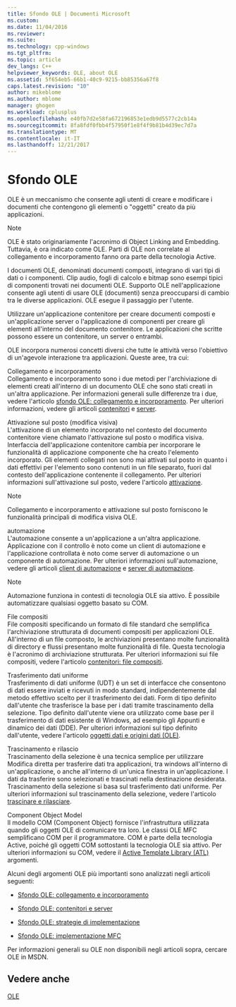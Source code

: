 ```yaml
---
title: Sfondo OLE | Documenti Microsoft
ms.custom: 
ms.date: 11/04/2016
ms.reviewer: 
ms.suite: 
ms.technology: cpp-windows
ms.tgt_pltfrm: 
ms.topic: article
dev_langs: C++
helpviewer_keywords: OLE, about OLE
ms.assetid: 5f654eb5-66b1-40c9-9215-bb85356a67f8
caps.latest.revision: "10"
author: mikeblome
ms.author: mblome
manager: ghogen
ms.workload: cplusplus
ms.openlocfilehash: e40fb7d2e58fa672196853e1edb9d5577c2cb14a
ms.sourcegitcommit: 8fa8fdf0fbb4f57950f1e8f4f9b81b4d39ec7d7a
ms.translationtype: MT
ms.contentlocale: it-IT
ms.lasthandoff: 12/21/2017
---
```

# <a name="ole-background"></a>Sfondo OLE
OLE è un meccanismo che consente agli utenti di creare e modificare i documenti che contengono gli elementi o "oggetti" creato da più applicazioni.  
  
> [!NOTE]
>  OLE è stato originariamente l'acronimo di Object Linking and Embedding. Tuttavia, è ora indicato come OLE. Parti di OLE non correlate al collegamento e incorporamento fanno ora parte della tecnologia Active.  
  
 I documenti OLE, denominati documenti composti, integrano di vari tipi di dati o i componenti. Clip audio, fogli di calcolo e bitmap sono esempi tipici di componenti trovati nei documenti OLE. Supporto OLE nell'applicazione consente agli utenti di usare OLE (documenti) senza preoccuparsi di cambio tra le diverse applicazioni. OLE esegue il passaggio per l'utente.  
  
 Utilizzare un'applicazione contenitore per creare documenti composti e un'applicazione server o l'applicazione di componenti per creare gli elementi all'interno del documento contenitore. Le applicazioni che scritte possono essere un contenitore, un server o entrambi.  
  
 OLE incorpora numerosi concetti diversi che tutte le attività verso l'obiettivo di un'agevole interazione tra applicazioni. Queste aree, tra cui:  
  
 Collegamento e incorporamento  
 Collegamento e incorporamento sono i due metodi per l'archiviazione di elementi creati all'interno di un documento OLE che sono stati creati in un'altra applicazione. Per informazioni generali sulle differenze tra i due, vedere l'articolo [sfondo OLE: collegamento e incorporamento](../mfc/ole-background-linking-and-embedding.md). Per ulteriori informazioni, vedere gli articoli [contenitori](../mfc/containers.md) e [server](../mfc/servers.md).  
  
 Attivazione sul posto (modifica visiva)  
 L'attivazione di un elemento incorporato nel contesto del documento contenitore viene chiamato l'attivazione sul posto o modifica visiva. Interfaccia dell'applicazione contenitore cambia per incorporare le funzionalità di applicazione componente che ha creato l'elemento incorporato. Gli elementi collegati non sono mai attivati sul posto in quanto i dati effettivi per l'elemento sono contenuti in un file separato, fuori dal contesto dell'applicazione contenente il collegamento. Per ulteriori informazioni sull'attivazione sul posto, vedere l'articolo [attivazione](../mfc/activation-cpp.md).  
  
> [!NOTE]
>  Collegamento e incorporamento e attivazione sul posto forniscono le funzionalità principali di modifica visiva OLE.  
  
 automazione  
 L'automazione consente a un'applicazione a un'altra applicazione. Applicazione con il controllo è noto come un client di automazione e l'applicazione controllata è noto come server di automazione o un componente di automazione. Per ulteriori informazioni sull'automazione, vedere gli articoli [client di automazione](../mfc/automation-clients.md) e [server di automazione](../mfc/automation-servers.md).  
  
> [!NOTE]
>  Automazione funziona in contesti di tecnologia OLE sia attivo. È possibile automatizzare qualsiasi oggetto basato su COM.  
  
 File compositi  
 File compositi specificando un formato di file standard che semplifica l'archiviazione strutturata di documenti compositi per applicazioni OLE. All'interno di un file composto, le archiviazioni presentano molte funzionalità di directory e flussi presentano molte funzionalità di file. Questa tecnologia è l'acronimo di archiviazione strutturata. Per ulteriori informazioni sui file compositi, vedere l'articolo [contenitori: file compositi](../mfc/containers-compound-files.md).  
  
 Trasferimento dati uniforme  
 Trasferimento di dati uniforme (UDT) è un set di interfacce che consentono di dati essere inviati e ricevuti in modo standard, indipendentemente dal metodo effettivo scelto per il trasferimento dei dati. Form di tipo definito dall'utente che trasferisce la base per i dati tramite trascinamento della selezione. Tipo definito dall'utente viene ora utilizzato come base per il trasferimento di dati esistente di Windows, ad esempio gli Appunti e dinamico dei dati (DDE). Per ulteriori informazioni sul tipo definito dall'utente, vedere l'articolo [oggetti dati e origini dati (OLE)](../mfc/data-objects-and-data-sources-ole.md).  
  
 Trascinamento e rilascio  
 Trascinamento della selezione è una tecnica semplice per utilizzare Modifica diretta per trasferire dati tra applicazioni, tra windows all'interno di un'applicazione, o anche all'interno di un'unica finestra in un'applicazione. I dati da trasferire sono selezionati e trascinati nella destinazione desiderata. Trascinamento della selezione si basa sul trasferimento dati uniforme. Per ulteriori informazioni sul trascinamento della selezione, vedere l'articolo [trascinare e rilasciare](../mfc/drag-and-drop-ole.md).  
  
 Component Object Model  
 Il modello COM (Component Object) fornisce l'infrastruttura utilizzata quando gli oggetti OLE di comunicare tra loro. Le classi OLE MFC semplificano COM per il programmatore. COM è parte della tecnologia Active, poiché gli oggetti COM sottostanti la tecnologia OLE sia attivo. Per ulteriori informazioni su COM, vedere il [Active Template Library (ATL)](../atl/active-template-library-atl-concepts.md) argomenti.  
  
 Alcuni degli argomenti OLE più importanti sono analizzati negli articoli seguenti:  
  
-   [Sfondo OLE: collegamento e incorporamento](../mfc/ole-background-linking-and-embedding.md)  
  
-   [Sfondo OLE: contenitori e server](../mfc/ole-background-containers-and-servers.md)  
  
-   [Sfondo OLE: strategie di implementazione](../mfc/ole-background-implementation-strategies.md)  
  
-   [Sfondo OLE: implementazione MFC](../mfc/ole-background-mfc-implementation.md)  
  
 Per informazioni generali su OLE non disponibili negli articoli sopra, cercare OLE in MSDN.  
  
## <a name="see-also"></a>Vedere anche  
 [OLE](../mfc/ole-in-mfc.md)

